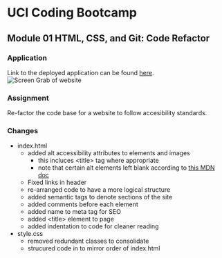 # UCI Coding Bootcamp
## Module 01 HTML, CSS, and Git: Code Refactor

### Application
Link to the deployed application can be found [here](https://sdanielewicz.github.io/module01_challenge/ "Module 01 Challenge").
![Screen Grab of website](./assets/127.0.0.1_5500_module1_challenge_Develop_index.html.png)

### Assignment
Re-factor the code base for a website to follow accesibility standards.

### Changes
* index.html
  * added alt accessibility attributes to elements and images
     *  this incluces \<title> tag where appropriate
     * note that certain alt elements left blank according to [this MDN doc](https://developer.mozilla.org/en-US/docs/Learn/Accessibility/HTML)
  * Fixed links in header
  * re-arranged code to have a more logical structure
  * added semantic tags to denote sections of the site
  * added comments before each element
  * added name to meta tag for SEO
  * added \<title> element to page
  * added indentation to code for cleaner reading
* style.css
  * removed redundant classes to consolidate
  * strucured code in to mirror order of index.html
